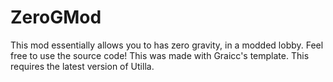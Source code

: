 # ZeroGMod
This mod essentially allows you to has zero gravity, in a modded lobby. Feel free to use the source code! This was made with Graicc's template. This requires the latest version of Utilla.
